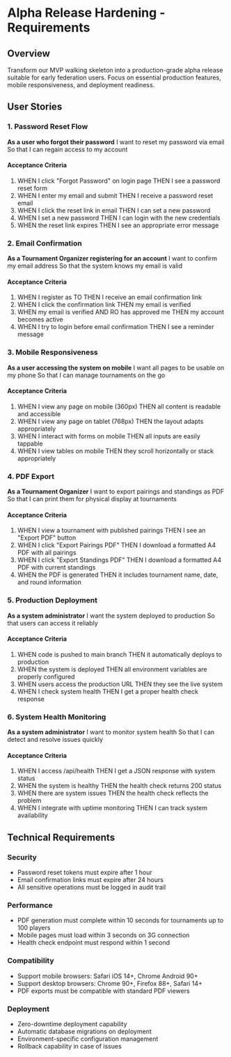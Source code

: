 # Alpha Release Hardening - Requirements

## Overview

Transform our MVP walking skeleton into a production-grade alpha release suitable for early federation users. Focus on essential production features, mobile responsiveness, and deployment readiness.

## User Stories

### 1. Password Reset Flow

**As a user who forgot their password**
I want to reset my password via email
So that I can regain access to my account

#### Acceptance Criteria

1. WHEN I click "Forgot Password" on login page THEN I see a password reset form
2. WHEN I enter my email and submit THEN I receive a password reset email
3. WHEN I click the reset link in email THEN I can set a new password
4. WHEN I set a new password THEN I can login with the new credentials
5. WHEN the reset link expires THEN I see an appropriate error message

### 2. Email Confirmation

**As a Tournament Organizer registering for an account**
I want to confirm my email address
So that the system knows my email is valid

#### Acceptance Criteria

1. WHEN I register as TO THEN I receive an email confirmation link
2. WHEN I click the confirmation link THEN my email is verified
3. WHEN my email is verified AND RO has approved me THEN my account becomes active
4. WHEN I try to login before email confirmation THEN I see a reminder message

### 3. Mobile Responsiveness

**As a user accessing the system on mobile**
I want all pages to be usable on my phone
So that I can manage tournaments on the go

#### Acceptance Criteria

1. WHEN I view any page on mobile (360px) THEN all content is readable and accessible
2. WHEN I view any page on tablet (768px) THEN the layout adapts appropriately
3. WHEN I interact with forms on mobile THEN all inputs are easily tappable
4. WHEN I view tables on mobile THEN they scroll horizontally or stack appropriately

### 4. PDF Export

**As a Tournament Organizer**
I want to export pairings and standings as PDF
So that I can print them for physical display at tournaments

#### Acceptance Criteria

1. WHEN I view a tournament with published pairings THEN I see an "Export PDF" button
2. WHEN I click "Export Pairings PDF" THEN I download a formatted A4 PDF with all pairings
3. WHEN I click "Export Standings PDF" THEN I download a formatted A4 PDF with current standings
4. WHEN the PDF is generated THEN it includes tournament name, date, and round information

### 5. Production Deployment

**As a system administrator**
I want the system deployed to production
So that users can access it reliably

#### Acceptance Criteria

1. WHEN code is pushed to main branch THEN it automatically deploys to production
2. WHEN the system is deployed THEN all environment variables are properly configured
3. WHEN users access the production URL THEN they see the live system
4. WHEN I check system health THEN I get a proper health check response

### 6. System Health Monitoring

**As a system administrator**
I want to monitor system health
So that I can detect and resolve issues quickly

#### Acceptance Criteria

1. WHEN I access /api/health THEN I get a JSON response with system status
2. WHEN the system is healthy THEN the health check returns 200 status
3. WHEN there are system issues THEN the health check reflects the problem
4. WHEN I integrate with uptime monitoring THEN I can track system availability

## Technical Requirements

### Security

- Password reset tokens must expire after 1 hour
- Email confirmation links must expire after 24 hours
- All sensitive operations must be logged in audit trail

### Performance

- PDF generation must complete within 10 seconds for tournaments up to 100 players
- Mobile pages must load within 3 seconds on 3G connection
- Health check endpoint must respond within 1 second

### Compatibility

- Support mobile browsers: Safari iOS 14+, Chrome Android 90+
- Support desktop browsers: Chrome 90+, Firefox 88+, Safari 14+
- PDF exports must be compatible with standard PDF viewers

### Deployment

- Zero-downtime deployment capability
- Automatic database migrations on deployment
- Environment-specific configuration management
- Rollback capability in case of issues
